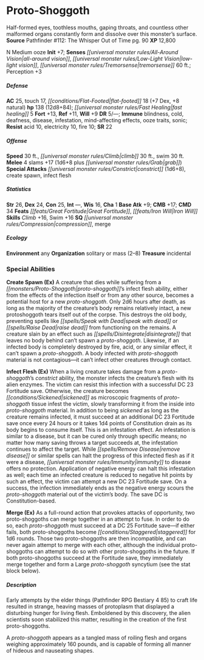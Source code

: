 ﻿---
cssclass: [monsters]
title1: Proto-Shoggoth
desc_short: Half-formed eyes, toothless mouths, gaping throats, and countless other
  malformed organs constantly form and dissolve over this monster's surface.
title2: Proto-Shoggoth
CR: 11
sources:
- name: 'Pathfinder #112: The Whisper Out of Time'
  page: 90
  link: http://paizo.com/products/btpy9q9o?Pathfinder-Adventure-Path-112-The-Whisper-Out-of-Time
XP: 12800
alignment: N
size: Medium
type: ooze
initiative:
  bonus: 7
senses:
  all-around vision: true
  low-light vision: true
  tremorsense: 60
AC:
  AC: 25
  touch: 17
  flat_footed: 18
  components:
    dex: 7
    natural: 8
HP:
  HP: 138
  long: 12d8+84
  fast_healing: 5
saves:
  fort: 13
  ref: 11
  will: 9
DR:
- amount: 5
  weakness: '-'
immunities:
- blindness
- cold
- deafness
- disease
- infestation
- mind-affecting effects
- ooze traits
- sonic
resistances:
  acid: 10
  electricity: 10
  fire: 10
SR: 22
speeds:
  base: 30
  climb: 30
  swim: 30
attacks:
  melee:
  - - text: 4 slams +17 (1d6+8 plus grab)
      entries:
      - - damage: 1d6+8
        - effect: grab
      count: 4
      attack: slams
      bonus:
      - 17
  special:
  - constrict (1d6+8)
  - create spawn
  - infect flesh
ability_scores:
  STR: 26
  DEX: 24
  CON: 25
  INT:
  WIS: 16
  CHA: 1
BAB: 9
CMB: 17
CMD: 34
feats:
- is_bonus: true
  name: Great Fortitude
- is_bonus: true
  name: Iron Will
skills:
  Climb: 16
  Swim: 16
  Perception: 3
special_qualities:
- compression
- merge
ecology:
  environment: any
  organization: solitary or mass (2-8)
  treasure_type: incidental
special_abilities:
  Create Spawn (Ex): A creature that dies while suffering from a proto-shoggoth's
    infect flesh ability, either from the effects of the infection itself or from
    any other source, becomes a potential host for a new proto-shoggoth. Only 2d6
    hours after death, as long as the majority of the creature's body remains relatively
    intact, a new protoshoggoth tears itself out of the corpse. This destroys the
    old body, preventing spells like speak with dead or raise dead from functioning
    on the remains. A creature slain by an effect such as disintegrate that leaves
    no body behind can't spawn a proto-shoggoth. Likewise, if an infected body is
    completely destroyed by fire, acid, or any similar effect, it can't spawn a proto-shoggoth.
    A body infected with proto-shoggoth material is not contagious-it can't infect
    other creatures through contact.
  Infect Flesh (Ex): When a living creature takes damage from a proto-shoggoth's constrict
    ability, the monster infects the creature's flesh with its alien enzymes. The
    victim can resist this infection with a successful DC 23 Fortitude save. Otherwise,
    the creature becomes sickened as microscopic fragments of proto-shoggoth tissue
    infest the victim, slowly transforming it from the inside into proto-shoggoth
    material. In addition to being sickened as long as the creature remains infected,
    it must succeed at an additional DC 23 Fortitude save once every 24 hours or it
    takes 1d4 points of Constitution drain as its body begins to consume itself. This
    is an infestation effect. An infestation is similar to a disease, but it can be
    cured only through specific means; no matter how many saving throws a target succeeds
    at, the infestation continues to affect the target. While remove disease or similar
    spells can halt the progress of this infected flesh as if it were a disease, immunity
    to disease offers no protection. Application of negative energy can halt this
    infestation as well; each time an infected creature is reduced to negative hit
    points by such an effect, the victim can attempt a new DC 23 Fortitude save. On
    a success, the infection immediately ends as the negative energy scours the proto-shoggoth
    material out of the victim's body. The save DC is Constitution-based.
  Merge (Ex): As a full-round action that provokes attacks of opportunity, two proto-shoggoths
    can merge together in an attempt to fuse. In order to do so, each proto-shoggoth
    must succeed at a DC 25 Fortitude save-if either fails, both proto-shoggoths become
    staggered for 1d6 rounds. Those two proto-shoggoths are then incompatible, and
    can never again attempt to merge with each other, although the individual proto-shoggoths
    can attempt to do so with other proto-shoggoths in the future. If both proto-shoggoths
    succeed at the Fortitude save, they immediately merge together and form a Large
    proto-shoggoth syncytium (see the stat block below).
desc_long: |-
  Early attempts by the elder things (Pathfinder RPG Bestiary 4 85) to craft life resulted in strange, heaving masses of protoplasm that displayed a disturbing hunger for living flesh. Emboldened by this discovery, the alien scientists soon stabilized this matter, resulting in the creation of the first proto-shoggoths.

  A proto-shoggoth appears as a tangled mass of roiling flesh and organs weighing approximately 160 pounds, and is capable of forming all manner of hideous and nauseating shapes.

---

# Proto-Shoggoth
Half-formed eyes, toothless mouths, gaping throats, and countless other malformed organs constantly form and dissolve over this monster’s surface.
**Source** Pathfinder #112: The Whisper Out of Time pg. 90
**XP** 12,800

N Medium ooze
**Init** +7; **Senses** _[[universal monster rules/All-Around Vision|all-around vision]]_, _[[universal monster rules/Low-Light Vision|low-light vision]]_, _[[universal monster rules/Tremorsense|tremorsense]]_ 60 ft.; Perception +3

##### Defense

**AC** 25, touch 17, _[[conditions/Flat-Footed|flat-footed]]_ 18 (+7 Dex, +8 natural)
**hp** 138 (12d8+84); _[[universal monster rules/Fast Healing|fast healing]]_ 5
**Fort** +13, **Ref** +11, **Will** +9
**DR** 5/—; **Immune** blindness, cold, deafness, disease, infestation, mind-affecting effects, ooze traits, sonic; **Resist** acid 10, electricity 10, fire 10; **SR** 22

##### Offense
**Speed** 30 ft., _[[universal monster rules/Climb|climb]]_ 30 ft., swim 30 ft.
**Melee** 4 slams +17 (1d6+8 plus _[[universal monster rules/Grab|grab]]_)
**Special Attacks** _[[universal monster rules/Constrict|constrict]]_ (1d6+8), create spawn, infect flesh

##### Statistics
**Str** 26, **Dex** 24, **Con** 25, **Int** —, **Wis** 16, **Cha** 1
**Base Atk** +9; **CMB** +17; **CMD** 34
**Feats** _[[feats/Great Fortitude|Great Fortitude]]_, _[[feats/Iron Will|Iron Will]]_
**Skills** _Climb_ +16, Swim +16
**SQ** _[[universal monster rules/Compression|compression]]_, merge

##### Ecology

**Environment** any
**Organization** solitary or mass (2–8)
**Treasure** incidental

### Special Abilities

**Create Spawn (Ex)** A creature that dies while suffering from a _[[monsters/Proto-Shoggoth|proto-shoggoth]]_’s infect flesh ability, either from the effects of the infection itself or from any other source, becomes a potential host for a new _proto-shoggoth_. Only 2d6 hours after death, as long as the majority of the creature’s body remains relatively intact, a new protoshoggoth tears itself out of the corpse. This destroys the old body, preventing spells like _[[spells/Speak with Dead|speak with dead]]_ or _[[spells/Raise Dead|raise dead]]_ from functioning on the remains. A creature slain by an effect such as _[[spells/Disintegrate|disintegrate]]_ that leaves no body behind can’t spawn a _proto-shoggoth_. Likewise, if an infected body is completely destroyed by fire, acid, or any similar effect, it can’t spawn a _proto-shoggoth_. A body infected with _proto-shoggoth_ material is not contagious—it can’t infect other creatures through contact.

**Infect Flesh (Ex)** When a living creature takes damage from a _proto-shoggoth_’s _constrict_ ability, the monster infects the creature’s flesh with its alien enzymes. The victim can resist this infection with a successful DC 23 Fortitude save. Otherwise, the creature becomes _[[conditions/Sickened|sickened]]_ as microscopic fragments of _proto-shoggoth_ tissue infest the victim, slowly transforming it from the inside into _proto-shoggoth_ material. In addition to being _sickened_ as long as the creature remains infected, it must succeed at an additional DC 23 Fortitude save once every 24 hours or it takes 1d4 points of Constitution drain as its body begins to consume itself. This is an infestation effect. An infestation is similar to a disease, but it can be cured only through specific means; no matter how many saving throws a target succeeds at, the infestation continues to affect the target. While _[[spells/Remove Disease|remove disease]]_ or similar spells can halt the progress of this infected flesh as if it were a disease, _[[universal monster rules/Immunity|immunity]]_ to disease offers no protection. Application of negative energy can halt this infestation as well; each time an infected creature is reduced to negative hit points by such an effect, the victim can attempt a new DC 23 Fortitude save. On a success, the infection immediately ends as the negative energy scours the _proto-shoggoth_ material out of the victim’s body. The save DC is Constitution-based.

**Merge (Ex)** As a full-round action that provokes attacks of opportunity, two proto-shoggoths can merge together in an attempt to fuse. In order to do so, each _proto-shoggoth_ must succeed at a DC 25 Fortitude save—if either fails, both proto-shoggoths become _[[conditions/Staggered|staggered]]_ for 1d6 rounds. Those two proto-shoggoths are then incompatible, and can never again attempt to merge with each other, although the individual proto-shoggoths can attempt to do so with other proto-shoggoths in the future. If both proto-shoggoths succeed at the Fortitude save, they immediately merge together and form a Large _proto-shoggoth_ syncytium (see the stat block below).

##### Description

Early attempts by the elder things (Pathfinder RPG Bestiary 4 85) to craft life resulted in strange, heaving masses of protoplasm that displayed a disturbing hunger for living flesh. Emboldened by this discovery, the alien scientists soon stabilized this matter, resulting in the creation of the first proto-shoggoths.

A _proto-shoggoth_ appears as a tangled mass of roiling flesh and organs weighing approximately 160 pounds, and is capable of forming all manner of hideous and nauseating shapes.
